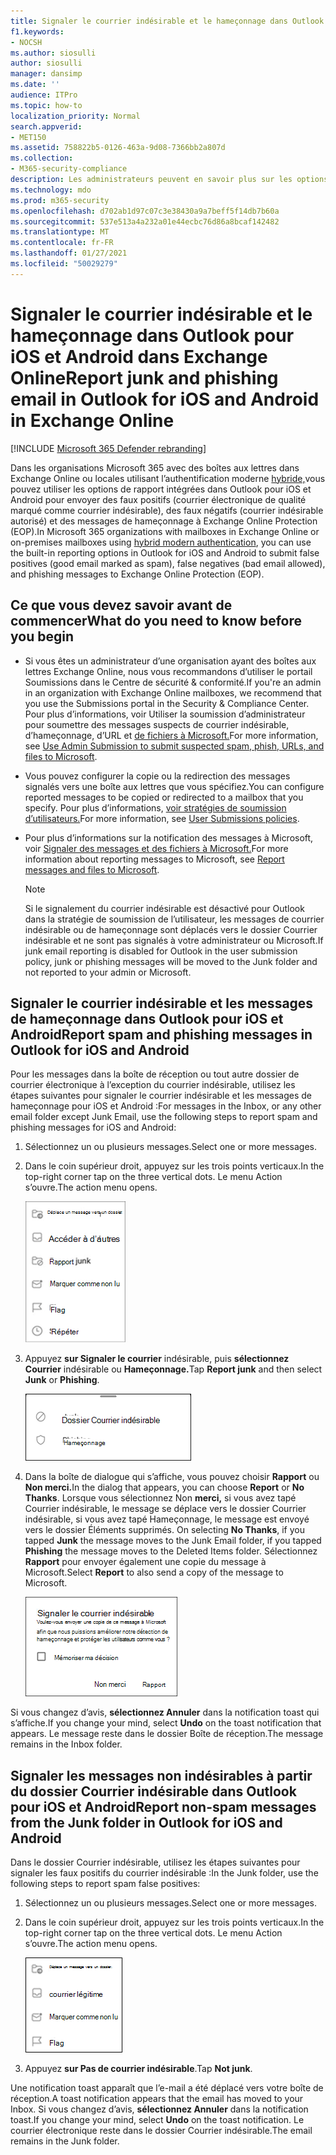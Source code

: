 ```yaml
---
title: Signaler le courrier indésirable et le hameçonnage dans Outlook pour iOS et Android
f1.keywords:
- NOCSH
ms.author: siosulli
author: siosulli
manager: dansimp
ms.date: ''
audience: ITPro
ms.topic: how-to
localization_priority: Normal
search.appverid:
- MET150
ms.assetid: 758822b5-0126-463a-9d08-7366bb2a807d
ms.collection:
- M365-security-compliance
description: Les administrateurs peuvent en savoir plus sur les options intégrées de signalement de courrier indésirable, non indésirable et de hameçonnage dans Outlook pour iOS et Android.
ms.technology: mdo
ms.prod: m365-security
ms.openlocfilehash: d702ab1d97c07c3e38430a9a7beff5f14db7b60a
ms.sourcegitcommit: 537e513a4a232a01e44ecbc76d86a8bcaf142482
ms.translationtype: MT
ms.contentlocale: fr-FR
ms.lasthandoff: 01/27/2021
ms.locfileid: "50029279"
---
```

# <a name="report-junk-and-phishing-email-in-outlook-for-ios-and-android-in-exchange-online"></a><span data-ttu-id="aadfb-103">Signaler le courrier indésirable et le hameçonnage dans Outlook pour iOS et Android dans Exchange Online</span><span class="sxs-lookup"><span data-stu-id="aadfb-103">Report junk and phishing email in Outlook for iOS and Android in Exchange Online</span></span>

[!INCLUDE [Microsoft 365 Defender rebranding](../includes/microsoft-defender-for-office.md)]


<span data-ttu-id="aadfb-104">Dans les organisations Microsoft 365 avec des boîtes aux lettres dans Exchange Online ou locales utilisant l’authentification moderne [hybride,](https://docs.microsoft.com/microsoft-365/enterprise/hybrid-modern-auth-overview)vous pouvez utiliser les options de rapport intégrées dans Outlook pour iOS et Android pour envoyer des faux positifs (courrier électronique de qualité marqué comme courrier indésirable), des faux négatifs (courrier indésirable autorisé) et des messages de hameçonnage à Exchange Online Protection (EOP).</span><span class="sxs-lookup"><span data-stu-id="aadfb-104">In Microsoft 365 organizations with mailboxes in Exchange Online or on-premises mailboxes using [hybrid modern authentication](https://docs.microsoft.com/microsoft-365/enterprise/hybrid-modern-auth-overview), you can use the built-in reporting options in Outlook for iOS and Android to submit false positives (good email marked as spam), false negatives (bad email allowed), and phishing messages to Exchange Online Protection (EOP).</span></span>

## <a name="what-do-you-need-to-know-before-you-begin"></a><span data-ttu-id="aadfb-105">Ce que vous devez savoir avant de commencer</span><span class="sxs-lookup"><span data-stu-id="aadfb-105">What do you need to know before you begin</span></span>

- <span data-ttu-id="aadfb-106">Si vous êtes un administrateur d’une organisation ayant des boîtes aux lettres Exchange Online, nous vous recommandons d’utiliser le portail Soumissions dans le Centre de sécurité & conformité.</span><span class="sxs-lookup"><span data-stu-id="aadfb-106">If you're an admin in an organization with Exchange Online mailboxes, we recommend that you use the Submissions portal in the Security & Compliance Center.</span></span> <span data-ttu-id="aadfb-107">Pour plus d’informations, voir Utiliser la soumission d’administrateur pour soumettre des messages suspects de courrier indésirable, d’hameçonnage, d’URL et [de fichiers à Microsoft.](admin-submission.md)</span><span class="sxs-lookup"><span data-stu-id="aadfb-107">For more information, see [Use Admin Submission to submit suspected spam, phish, URLs, and files to Microsoft](admin-submission.md).</span></span>

- <span data-ttu-id="aadfb-108">Vous pouvez configurer la copie ou la redirection des messages signalés vers une boîte aux lettres que vous spécifiez.</span><span class="sxs-lookup"><span data-stu-id="aadfb-108">You can configure reported messages to be copied or redirected to a mailbox that you specify.</span></span> <span data-ttu-id="aadfb-109">Pour plus d’informations, [voir stratégies de soumission d’utilisateurs.](user-submission.md)</span><span class="sxs-lookup"><span data-stu-id="aadfb-109">For more information, see [User Submissions policies](user-submission.md).</span></span>

- <span data-ttu-id="aadfb-110">Pour plus d’informations sur la notification des messages à Microsoft, voir [Signaler des messages et des fichiers à Microsoft.](report-junk-email-messages-to-microsoft.md)</span><span class="sxs-lookup"><span data-stu-id="aadfb-110">For more information about reporting messages to Microsoft, see [Report messages and files to Microsoft](report-junk-email-messages-to-microsoft.md).</span></span>

  > [!NOTE]
  > <span data-ttu-id="aadfb-111">Si le signalement du courrier indésirable est désactivé pour Outlook dans la stratégie de soumission de l’utilisateur, les messages de courrier indésirable ou de hameçonnage sont déplacés vers le dossier Courrier indésirable et ne sont pas signalés à votre administrateur ou Microsoft.</span><span class="sxs-lookup"><span data-stu-id="aadfb-111">If junk email reporting is disabled for Outlook in the user submission policy, junk or phishing messages will be moved to the Junk folder and not reported to your admin or Microsoft.</span></span>

## <a name="report-spam-and-phishing-messages-in-outlook-for-ios-and-android"></a><span data-ttu-id="aadfb-112">Signaler le courrier indésirable et les messages de hameçonnage dans Outlook pour iOS et Android</span><span class="sxs-lookup"><span data-stu-id="aadfb-112">Report spam and phishing messages in Outlook for iOS and Android</span></span>

<span data-ttu-id="aadfb-113">Pour les messages dans la boîte de réception ou tout autre dossier de courrier électronique à l’exception du courrier indésirable, utilisez les étapes suivantes pour signaler le courrier indésirable et les messages de hameçonnage pour iOS et Android :</span><span class="sxs-lookup"><span data-stu-id="aadfb-113">For messages in the Inbox, or any other email folder except Junk Email, use the following steps to report spam and phishing messages for iOS and Android:</span></span>

1. <span data-ttu-id="aadfb-114">Sélectionnez un ou plusieurs messages.</span><span class="sxs-lookup"><span data-stu-id="aadfb-114">Select one or more messages.</span></span>
2. <span data-ttu-id="aadfb-115">Dans le coin supérieur droit, appuyez sur les trois points verticaux.</span><span class="sxs-lookup"><span data-stu-id="aadfb-115">In the top-right corner tap on the three vertical dots.</span></span> <span data-ttu-id="aadfb-116">Le menu Action s’ouvre.</span><span class="sxs-lookup"><span data-stu-id="aadfb-116">The action menu opens.</span></span>

   ![Signaler le courrier indésirable ou le hameçonnage à partir du menu Action](../../media/Android-report-as-junk-dialog.png)

3. <span data-ttu-id="aadfb-118">Appuyez **sur Signaler le courrier** indésirable, puis **sélectionnez Courrier** indésirable ou **Hameçonnage.**</span><span class="sxs-lookup"><span data-stu-id="aadfb-118">Tap **Report junk** and then select **Junk** or **Phishing**.</span></span>

   ![Signaler le courrier indésirable ou le hameçonnage](../../media/Android-report-junk-or-phishing.png)

4. <span data-ttu-id="aadfb-120">Dans la boîte de dialogue qui s’affiche, vous pouvez choisir **Rapport** ou **Non merci.**</span><span class="sxs-lookup"><span data-stu-id="aadfb-120">In the dialog that appears, you can choose **Report** or **No Thanks**.</span></span> <span data-ttu-id="aadfb-121">Lorsque vous sélectionnez Non **merci,** si vous avez tapé Courrier indésirable, le message se déplace vers le dossier Courrier indésirable, si vous avez tapé Hameçonnage, le message est envoyé vers le dossier Éléments supprimés.  </span><span class="sxs-lookup"><span data-stu-id="aadfb-121">On selecting **No Thanks**, if you tapped **Junk** the message moves to the Junk Email folder, if you tapped **Phishing** the message moves to the Deleted Items folder.</span></span> <span data-ttu-id="aadfb-122">Sélectionnez **Rapport** pour envoyer également une copie du message à Microsoft.</span><span class="sxs-lookup"><span data-stu-id="aadfb-122">Select **Report** to also send a copy of the message to Microsoft.</span></span>

   ![Signaler les options de signalement de courrier indésirable ou de hameçonnage](../../media/Android-junk-email-reporting-options.png)

<span data-ttu-id="aadfb-124">Si vous changez d’avis, **sélectionnez Annuler** dans la notification toast qui s’affiche.</span><span class="sxs-lookup"><span data-stu-id="aadfb-124">If you change your mind, select **Undo** on the toast notification that appears.</span></span> <span data-ttu-id="aadfb-125">Le message reste dans le dossier Boîte de réception.</span><span class="sxs-lookup"><span data-stu-id="aadfb-125">The message remains in the Inbox folder.</span></span>

## <a name="report-non-spam-messages-from-the-junk-folder-in-outlook-for-ios-and-android"></a><span data-ttu-id="aadfb-126">Signaler les messages non indésirables à partir du dossier Courrier indésirable dans Outlook pour iOS et Android</span><span class="sxs-lookup"><span data-stu-id="aadfb-126">Report non-spam messages from the Junk folder in Outlook for iOS and Android</span></span>

<span data-ttu-id="aadfb-127">Dans le dossier Courrier indésirable, utilisez les étapes suivantes pour signaler les faux positifs du courrier indésirable :</span><span class="sxs-lookup"><span data-stu-id="aadfb-127">In the Junk folder, use the following steps to report spam false positives:</span></span>

1. <span data-ttu-id="aadfb-128">Sélectionnez un ou plusieurs messages.</span><span class="sxs-lookup"><span data-stu-id="aadfb-128">Select one or more messages.</span></span>
2. <span data-ttu-id="aadfb-129">Dans le coin supérieur droit, appuyez sur les trois points verticaux.</span><span class="sxs-lookup"><span data-stu-id="aadfb-129">In the top-right corner tap on the three vertical dots.</span></span> <span data-ttu-id="aadfb-130">Le menu Action s’ouvre.</span><span class="sxs-lookup"><span data-stu-id="aadfb-130">The action menu opens.</span></span>

   ![Signaler le courrier non indésirable à partir du menu Action](../../media/Android-not-junk-email.png)

3. <span data-ttu-id="aadfb-132">Appuyez **sur Pas de courrier indésirable**.</span><span class="sxs-lookup"><span data-stu-id="aadfb-132">Tap **Not junk**.</span></span>

<span data-ttu-id="aadfb-133">Une notification toast apparaît que l’e-mail a été déplacé vers votre boîte de réception.</span><span class="sxs-lookup"><span data-stu-id="aadfb-133">A toast notification appears that the email has moved to your Inbox.</span></span> <span data-ttu-id="aadfb-134">Si vous changez d’avis, **sélectionnez Annuler** dans la notification toast.</span><span class="sxs-lookup"><span data-stu-id="aadfb-134">If you change your mind, select **Undo** on the toast notification.</span></span> <span data-ttu-id="aadfb-135">Le courrier électronique reste dans le dossier Courrier indésirable.</span><span class="sxs-lookup"><span data-stu-id="aadfb-135">The email remains in the Junk folder.</span></span>
